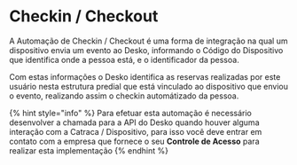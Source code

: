 # Checkin / Checkout

A Automação de Checkin / Checkout é uma forma de integração na qual um dispositivo envia um evento ao Desko, informando o Código do Dispositivo que identifica onde a pessoa está, e o identificador da pessoa.

Com estas informações o Desko identifica as reservas realizadas por este usuário nesta estrutura predial que está vinculado ao dispositivo que enviou o evento, realizando assim o checkin automátizado da pessoa.

{% hint style="info" %}
Para efetuar esta automação é necessário desenvolver a chamada para a API do Desko quando houver alguma interação com a Catraca / Dispositivo, para isso você deve entrar em contato com a empresa que fornece o seu **Controle de Acesso** para realizar esta implementação
{% endhint %}

###

